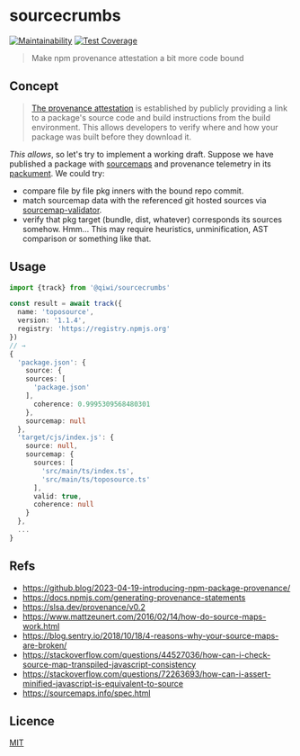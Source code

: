 # sourcecrumbs
[![Maintainability](https://api.codeclimate.com/v1/badges/b3da59ab8038c43530e6/maintainability)](https://codeclimate.com/github/qiwi/sourcecrumbs/maintainability)
[![Test Coverage](https://api.codeclimate.com/v1/badges/b3da59ab8038c43530e6/test_coverage)](https://codeclimate.com/github/qiwi/sourcecrumbs/test_coverage)
> Make npm provenance attestation a bit more code bound

## Concept
> [The provenance attestation](https://docs.npmjs.com/generating-provenance-statements) is established by publicly providing a link to a package's source code and build instructions from the build environment. This allows developers to verify where and how your package was built before they download it.

_This allows_, so let's try to implement a working draft. Suppose we have published a package with [sourcemaps](https://sourcemaps.info/spec.html) and provenance telemetry in its [packument](https://github.com/npm/registry/blob/master/docs/responses/package-metadata.md).
We could try:
* compare file by file pkg inners with the bound repo commit.
* match sourcemap data with the referenced git hosted sources via [sourcemap-validator](https://www.npmjs.com/package/sourcemap-validator).
* verify that pkg target (bundle, dist, whatever) corresponds its sources somehow. Hmm... This may require heuristics, unminification, AST comparison or something like that.

## Usage

```ts
import {track} from '@qiwi/sourcecrumbs'

const result = await track({
  name: 'toposource',
  version: '1.1.4',
  registry: 'https://registry.npmjs.org'
})
// →
{
  'package.json': {
    source: {
    sources: [
      'package.json'
    ],
      coherence: 0.9995309568480301
    },
    sourcemap: null
  },
  'target/cjs/index.js': {
    source: null,
    sourcemap: {
      sources: [
        'src/main/ts/index.ts',
        'src/main/ts/toposource.ts'
      ],
      valid: true,
      coherence: null
    }
  },
  ...
}
```

## Refs
* https://github.blog/2023-04-19-introducing-npm-package-provenance/
* https://docs.npmjs.com/generating-provenance-statements
* https://slsa.dev/provenance/v0.2
* https://www.mattzeunert.com/2016/02/14/how-do-source-maps-work.html
* https://blog.sentry.io/2018/10/18/4-reasons-why-your-source-maps-are-broken/
* https://stackoverflow.com/questions/44527036/how-can-i-check-source-map-transpiled-javascript-consistency
* https://stackoverflow.com/questions/72263693/how-can-i-assert-minified-javascript-is-equivalent-to-source
* https://sourcemaps.info/spec.html

## Licence
[MIT](./LICENSE)

